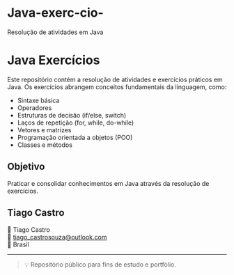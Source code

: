 # Java-exerc-cio-
Resolução de atividades em Java 
# Java Exercícios

Este repositório contém a resolução de atividades e exercícios práticos em Java. Os exercícios abrangem conceitos fundamentais da linguagem, como:

- Sintaxe básica
- Operadores
- Estruturas de decisão (if/else, switch)
- Laços de repetição (for, while, do-while)
- Vetores e matrizes
- Programação orientada a objetos (POO)
- Classes e métodos

## Objetivo
Praticar e consolidar conhecimentos em Java através da resolução de exercícios.
## Tiago Castro
👤 Tiago Castro  
📧 tiago_castrosouza@outlook.com  
📍 Brasil

---

> 💡 Repositório público para fins de estudo e portfólio.

